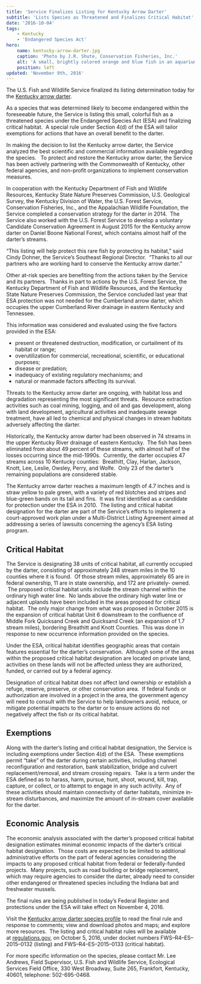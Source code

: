 ```yaml
---
title: 'Service Finalizes Listing for Kentucky Arrow Darter'
subtitle: 'Lists Species as Threatened and Finalizes Critical Habitat'
date: '2016-10-04'
tags:
    - Kentucky
    - 'Endangered Species Act'
hero:
    name: kentucky-arrow-darter.jpg
    caption: 'Photo by J.R. Shute, Conservation Fisheries, Inc.'
    alt: 'A small, brightly colored orange and blue fish in an aquarium.'
    position: left
updated: 'November 9th, 2016'
---
```

The U.S. Fish and Wildlife Service finalized its listing determination today for the [Kentucky arrow darter](https://fws.gov/southeast/wildlife/fish/kentucky-arrow-darter).  

As a species that was determined likely to become endangered within the foreseeable future, the Service is listing this small, colorful fish as a threatened species under the Endangered Species Act (ESA) and finalizing critical habitat.  A special rule under Section 4(d) of the ESA will tailor exemptions for actions that have an overall benefit to the darter.  

In making the decision to list the Kentucky arrow darter, the Service analyzed the best scientific and commercial information available regarding the species.   To protect and restore the Kentucky arrow darter, the Service has been actively partnering with the Commonwealth of Kentucky, other federal agencies, and non-profit organizations to implement conservation measures.  

In cooperation with the Kentucky Department of Fish and Wildlife Resources, Kentucky State Nature Preserves Commission, U.S. Geological Survey, the Kentucky Division of Water, the U.S. Forest Service, Conservation Fisheries, Inc., and the Appalachian Wildlife Foundation, the Service completed a conservation strategy for the darter in 2014\.  The Service also worked with the U.S. Forest Service to develop a voluntary Candidate Conservation Agreement in August 2015 for the Kentucky arrow darter on Daniel Boone National Forest, which contains almost half of the darter’s streams.

“This listing will help protect this rare fish by protecting its habitat,” said Cindy Dohner, the Service’s Southeast Regional Director.  “Thanks to all our partners who are working hard to conserve the Kentucky arrow darter.”

Other at-risk species are benefiting from the actions taken by the Service and its partners.  Thanks in part to actions by the U.S. Forest Service, the Kentucky Department of Fish and Wildlife Resources, and the Kentucky State Nature Preserves Commission, the Service concluded last year that ESA protection was not needed for the Cumberland arrow darter, which occupies the upper Cumberland River drainage in eastern Kentucky and Tennessee.

This information was considered and evaluated using the five factors provided in the ESA:  

*   present or threatened destruction, modification, or curtailment of its habitat or range;
*   overutilization for commercial, recreational, scientific, or educational purposes;
*   disease or predation;
*   inadequacy of existing regulatory mechanisms; and
*   natural or manmade factors affecting its survival.  

Threats to the Kentucky arrow darter are ongoing, with habitat loss and degradation representing the most significant threats.  Resource extraction activities such as coal mining, logging, and oil and gas development, along with land development, agricultural activities and inadequate sewage treatment, have all led to chemical and physical changes in stream habitats adversely affecting the darter.

Historically, the Kentucky arrow darter had been observed in 74 streams in the upper Kentucky River drainage of eastern Kentucky.  The fish has been eliminated from about 49 percent of these streams, with almost half of the losses occurring since the mid-1990s.  Currently, the darter occupies 47 streams across 10 Kentucky counties:  Breathitt, Clay, Harlan, Jackson, Knott, Lee, Leslie, Owsley, Perry, and Wolfe.  Only 23 of the darter’s remaining populations are considered stable.

The Kentucky arrow darter reaches a maximum length of 4.7 inches and is straw yellow to pale green, with a variety of red blotches and stripes and blue-green bands on its tail and fins.  It was first identified as a candidate for protection under the ESA in 2010\.  The listing and critical habitat designation for the darter are part of the Service’s efforts to implement a court-approved work plan under a Multi-District Listing Agreement aimed at addressing a series of lawsuits concerning the agency’s ESA listing program.

## Critical Habitat

The Service is designating 38 units of critical habitat, all currently occupied by the darter, consisting of approximately 248 stream miles in the 10 counties where it is found.  Of those stream miles, approximately 65 are in federal ownership, 11 are in state ownership, and 172 are privately- owned.  The proposed critical habitat units include the stream channel within the ordinary high water line.  No lands above the ordinary high water line or adjacent uplands have been included in the areas proposed for critical habitat.  The only major change from what was proposed in October 2015 is the expansion of critical habitat Unit 6 downstream to the confluence of Middle Fork Quicksand Creek and Quicksand Creek (an expansion of 1.7 stream miles), bordering Breathitt and Knott Counties.  This was done in response to new occurrence information provided on the species.

Under the ESA, critical habitat identifies geographic areas that contain features essential for the darter’s conservation.  Although some of the areas within the proposed critical habitat designation are located on private land, activities on these lands will not be affected unless they are authorized, funded, or carried out by a federal agency.  

Designation of critical habitat does not affect land ownership or establish a refuge, reserve, preserve, or other conservation area.  If federal funds or authorization are involved in a project in the area, the government agency will need to consult with the Service to help landowners avoid, reduce, or mitigate potential impacts to the darter or to ensure actions do not negatively affect the fish or its critical habitat.

## Exemptions

Along with the darter’s listing and critical habitat designation, the Service is including exemptions under Section 4(d) of the ESA.  These exemptions permit “take” of the darter during certain activities, including channel reconfiguration and restoration, bank stabilization, bridge and culvert replacement/removal, and stream crossing repairs.  Take is a term under the ESA defined as to harass, harm, pursue, hunt, shoot, wound, kill, trap, capture, or collect, or to attempt to engage in any such activity.  Any of these activities should maintain connectivity of darter habitats, minimize in-stream disturbances, and maximize the amount of in-stream cover available for the darter.  

## Economic Analysis

The economic analysis associated with the darter’s proposed critical habitat designation estimates minimal economic impacts of the darter’s critical habitat designation.  Those costs are expected to be limited to additional administrative efforts on the part of federal agencies considering the impacts to any proposed critical habitat from federal or federally-funded projects.  Many projects, such as road building or bridge replacement, which may require agencies to consider the darter, already need to consider other endangered or threatened species including the Indiana bat and freshwater mussels.

The final rules are being published in today’s Federal Register and protections under the ESA will take effect on November 4, 2016.

Visit the [Kentucky arrow darter species profile](https://www.fws.gov/southeast/wildlife/fish/kentucky-arrow-darter) to read the final rule and response to comments; view and download photos and maps; and explore more resources.  The listing and critical habitat rules will be available at [regulations.gov](https://www.regulations.gov), on October 5, 2016, under docket numbers FWS–R4–ES–2015–0132 (listing) and FWS–R4–ES–2015–0133 (critical habitat).

For more specific information on the species, please contact Mr. Lee Andrews, Field Supervisor, U.S. Fish and Wildlife Service, Ecological Services Field Office, 330 West Broadway, Suite 265, Frankfort, Kentucky, 40601, telephone: 502-695-0468.
